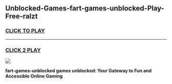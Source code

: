 
## Unblocked-Games-fart-games-unblocked-Play-Free-ralzt
<h3>
<a href="https://premium76.site?title=fart-games-unblocked&ref=09A">CLICK TO PLAY</a></h3>
<hr>

<h3>
<a href="https://premium76.site?title=fart-games-unblocked&ref=09A">CLICK 2 PLAY</a>
  
</h3>

<a href="https://premium76.site?title=fart-games-unblocked&ref=09A"><img src="https://clearcache.store/games.png"></a>


**fart-games-unblocked games unblocked: Your Gateway to Fun and Accessible Online Gaming**
